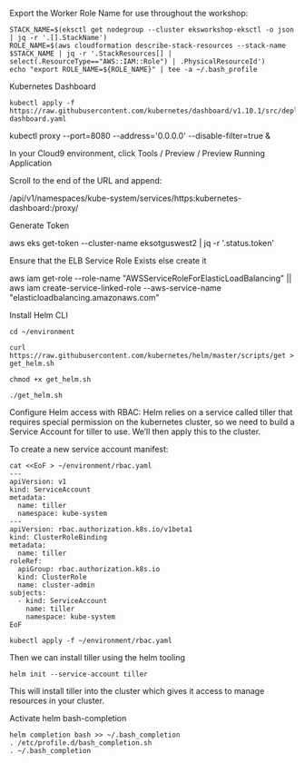 Export the Worker Role Name for use throughout the workshop: 

```
STACK_NAME=$(eksctl get nodegroup --cluster eksworkshop-eksctl -o json | jq -r '.[].StackName')
ROLE_NAME=$(aws cloudformation describe-stack-resources --stack-name $STACK_NAME | jq -r '.StackResources[] | select(.ResourceType=="AWS::IAM::Role") | .PhysicalResourceId')
echo "export ROLE_NAME=${ROLE_NAME}" | tee -a ~/.bash_profile
```

Kubernetes Dashboard
```
kubectl apply -f https://raw.githubusercontent.com/kubernetes/dashboard/v1.10.1/src/deploy/recommended/kubernetes-dashboard.yaml
```

kubectl proxy --port=8080 --address='0.0.0.0' --disable-filter=true &

In your Cloud9 environment, click Tools / Preview / Preview Running Application

Scroll to the end of the URL and append:

/api/v1/namespaces/kube-system/services/https:kubernetes-dashboard:/proxy/

Generate Token

aws eks get-token --cluster-name eksotguswest2 | jq -r '.status.token'

Ensure that the ELB Service Role Exists else create it

aws iam get-role --role-name "AWSServiceRoleForElasticLoadBalancing" || aws iam create-service-linked-role --aws-service-name "elasticloadbalancing.amazonaws.com"

Install Helm CLI

```
cd ~/environment

curl https://raw.githubusercontent.com/kubernetes/helm/master/scripts/get > get_helm.sh

chmod +x get_helm.sh

./get_helm.sh
```

Configure Helm access with RBAC: Helm relies on a service called tiller that requires special permission on the kubernetes cluster, so we need to build a Service Account for tiller to use. We’ll then apply this to the cluster.

To create a new service account manifest:

```
cat <<EoF > ~/environment/rbac.yaml
---
apiVersion: v1
kind: ServiceAccount
metadata:
  name: tiller
  namespace: kube-system
---
apiVersion: rbac.authorization.k8s.io/v1beta1
kind: ClusterRoleBinding
metadata:
  name: tiller
roleRef:
  apiGroup: rbac.authorization.k8s.io
  kind: ClusterRole
  name: cluster-admin
subjects:
  - kind: ServiceAccount
    name: tiller
    namespace: kube-system
EoF
```
```
kubectl apply -f ~/environment/rbac.yaml
```
Then we can install tiller using the helm tooling

```
helm init --service-account tiller
```
This will install tiller into the cluster which gives it access to manage resources in your cluster.

Activate helm bash-completion

```
helm completion bash >> ~/.bash_completion
. /etc/profile.d/bash_completion.sh
. ~/.bash_completion
```

